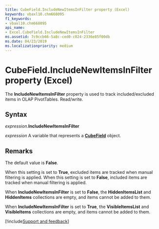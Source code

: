 ```yaml
---
title: CubeField.IncludeNewItemsInFilter property (Excel)
keywords: vbaxl10.chm668095
f1_keywords:
- vbaxl10.chm668095
api_name:
- Excel.CubeField.IncludeNewItemsInFilter
ms.assetid: 7c9ccb66-5a8c-ced0-c024-2336e85f00db
ms.date: 04/23/2019
ms.localizationpriority: medium
---
```



# CubeField.IncludeNewItemsInFilter property (Excel)

The **IncludeNewItemsInFilter** property is used to track included/excluded items in OLAP PivotTables. Read/write.


## Syntax

_expression_.**IncludeNewItemsInFilter**

_expression_ A variable that represents a **[CubeField](Excel.CubeField.md)** object.


## Remarks

The default value is **False**.

When this setting is set to **True**, excluded items are tracked when manual filtering is applied. When this setting is set to **False**, included items are tracked when manual filtering is applied.

When **IncludeNewItemsInFilter** is set to **False**, the **HiddenItemsList** and **HiddenItems** collections are empty, and items cannot be added to them.

When **IncludeNewItemsInFilter** is set to **True**, the **VisibleItemsList** and **VisibleItems** collections are empty, and items cannot be added to them.




[!include[Support and feedback](~/includes/feedback-boilerplate.md)]